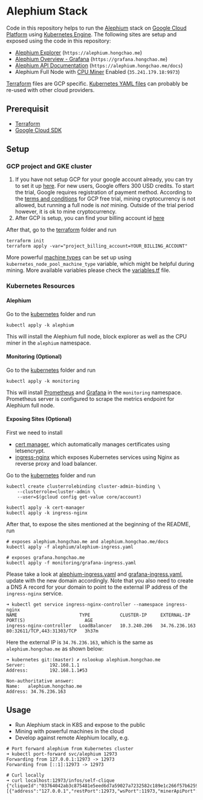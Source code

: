Alephium Stack
==============

Code in this repository helps to run the
[Alephium](https://github.com/alephium/alephium) stack on [Google
Cloud Platform](https://cloud.google.com/) using [Kubernetes
Engine](https://cloud.google.com/kubernetes-engine/). The following
sites are setup and exposed using the code in this repository:

- [Alephium Explorer](https://alephium.hongchao.me/#/blocks) (`https://alephium.hongchao.me`)
- [Alephium Overview - Grafana](https://grafana.hongchao.me/d/S3eJTo3Mk/alephium-overview?orgId=1&refresh=10s) (`https://grafana.hongchao.me`)
- [Alephium API Documentation](https://alephium.hongchao.me/docs) (`https://alephium.hongchao.me/docs`)
- Alephium Full Node with [CPU Miner](https://github.com/alephium/cpu-miner) Enabled (`35.241.179.18:9973`)

[Terraform](terraform) files are GCP specific. [Kubernetes YAML
files](kubernetes) can probably be re-used with other cloud providers.

## Prerequisit

* [Terraform](https://www.terraform.io/)
* [Google Cloud SDK](https://cloud.google.com/sdk/)

## Setup

### GCP project and GKE cluster

1. If you have not setup GCP for your google account already, you can
   try to set it up [here](https://cloud.google.com/gcp/). For new
   users, Google offers 300 USD credits. To start the trial, Google
   requires registration of payment method. According to the [terms
   and conditions](https://cloud.google.com/terms/free-trial/) for GCP
   free trial, mining cryptocurrency is not allowed, but running a
   full node is *not* mining. Outside of the trial period however, it
   is ok to mine cryptocurrency.
2. After GCP is setup, you can find your billing account id
   [here](https://console.cloud.google.com/billing)

After that, go to the [terraform](terraform) folder and run

```
terraform init
terraform apply -var="project_billing_account=YOUR_BILLING_ACCOUNT"
```

More powerful [machine
types](https://cloud.google.com/compute/docs/machine-types) can be set
up using `kubernetes_node_pool_machine_type` variable, which might be
helpful during mining. More available variables please check the
[variables.tf](terraform/variables.tf) file.

### Kubernetes Resources

#### Alephium
Go to the [kubernetes](kubernetes) folder and run

```
kubectl apply -k alephium
```

This will install the Alephium full node, block explorer as well as
the CPU miner in the `alephium` namespace.

#### Monitoring (Optional)
Go to the [kubernetes](kubernetes) folder and run

```
kubectl apply -k monitoring
```

This will install [Prometheus](https://prometheus.io/) and
[Grafana](https://grafana.com/) in the `monitoring`
namespace. Prometheus server is configured to scrape the metrics
endpoint for Alephium full node.

#### Exposing Sites (Optional)

First we need to install

- [cert manager](https://cert-manager.io/docs/),  which automatically
  manages certificates using letsencrypt.
- [ingress-nginx](https://github.com/kubernetes/ingress-nginx) which
  exposes Kubernetes services using Nginx as reverse proxy and load
  balancer.

Go to the [kubernetes](kubernetes) folder and run

```
kubectl create clusterrolebinding cluster-admin-binding \
    --clusterrole=cluster-admin \
    --user=$(gcloud config get-value core/account)

kubectl apply -k cert-manager
kubectl apply -k ingress-nginx
```

After that, to expose the sites mentioned at the beginning of the
README, run

```
# exposes alephium.hongchao.me and alephium.hongchao.me/docs
kubectl apply -f alephium/alephium-ingress.yaml

# exposes grafana.hongchao.me
kubectl apply -f monitoring/grafana-ingress.yaml
```

Please take a look at
[alephium-ingress.yaml](kubernetes/alephium/alephium-ingress.yaml) and
[grafana-ingress.yaml](kubernetes/monitoring/grafana-ingress.yaml),
update with the new domain accordingly. Note that you also need to
create a DNS A record for your domain to point to the external IP address of
the `ingress-nginx` service.

```
➜ kubectl get service ingress-nginx-controller --namespace ingress-nginx
NAME                       TYPE           CLUSTER-IP     EXTERNAL-IP     PORT(S)                      AGE
ingress-nginx-controller   LoadBalancer   10.3.240.206   34.76.236.163   80:32611/TCP,443:31303/TCP   3h37m
```

Here the external IP is `34.76.236.163`, which is the same as
`alephium.hongchao.me` as shown below:

```
➜ kubernetes git:(master) ✗ nslookup alephium.hongchao.me
Server:         192.168.1.1
Address:        192.168.1.1#53

Non-authoritative answer:
Name:   alephium.hongchao.me
Address: 34.76.236.163
```

## Usage

- Run Alephium stack in K8S and expose to the public
- Mining with powerful machines in the cloud
- Develop against remote Alephium locally, e.g.

```
# Port forward alephium from Kubernetes cluster
➜ kubectl port-forward svc/alephium 12973
Forwarding from 127.0.0.1:12973 -> 12973
Forwarding from [::1]:12973 -> 12973

# Curl locally
➜ curl localhost:12973/infos/self-clique
{"cliqueId":"03764042ab3c875481e5eed6d7a59027a7232582c189e1c266f57b62591ae0d8e0","networkId":1,"numZerosAtLeastInHash":18,"nodes":[{"address":"127.0.0.1","restPort":12973,"wsPort":11973,"minerApiPort":10973}],"selfReady":true,"synced":true,"groupNumPerBroker":4,"groups":4}
```
